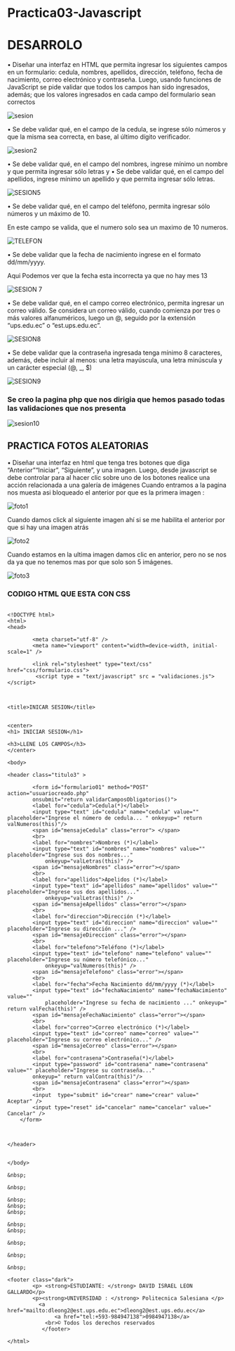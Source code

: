 # Practica03-Javascript

# DESARROLO 
•	Diseñar una interfaz en HTML que permita ingresar los siguientes campos en un formulario: cedula, nombres, apellidos, dirección, teléfono, fecha de nacimiento, correo electrónico y contraseña. Luego, usando funciones de JavaScript se pide validar que todos los campos han sido ingresados, 
además; que los valores ingresados en cada campo del formulario sean correctos

 ![sesion](https://user-images.githubusercontent.com/56410422/69182569-4a5fd280-0adf-11ea-91ce-5fb2a5c19396.JPG)

•	Se debe validar qué, en el campo de la cedula, se ingrese sólo números y que
la misma sea correcta, en base, al último dígito verificador.

![sesion2](https://user-images.githubusercontent.com/56410422/69182633-69f6fb00-0adf-11ea-9f29-adfb1ead8d99.JPG)

•	Se debe validar qué, en el campo del nombres, ingrese mínimo un nombre y que permita ingresar sólo letras y 
•	Se debe validar qué, en el campo del apellidos, ingrese mínimo un apellido y que permita ingresar sólo letras. 


![SESION5](https://user-images.githubusercontent.com/56410422/69182861-dd990800-0adf-11ea-8a62-f42ff8870c71.jpg)

•	Se debe validar qué, en el campo del teléfono, permita ingresar sólo números y un máximo de 10.

En este campo se valida, que el numero solo sea un maximo de 10 numeros.

![TELEFON](https://user-images.githubusercontent.com/56410422/69183010-1d5fef80-0ae0-11ea-9847-9b1d8bd2e71b.jpg)


•	Se debe validar que la fecha de nacimiento ingrese en el formato dd/mm/yyyy.

Aqui Podemos  ver que la fecha esta incorrecta ya que no hay mes 13 

![SESION 7 ](https://user-images.githubusercontent.com/56410422/69182899-eb4e8d80-0adf-11ea-9171-45e098f47d7e.jpg)

•	Se debe validar qué, en el campo correo electrónico, permita ingresar un correo válido. Se considera un correo válido, cuando comienza por tres o más valores alfanuméricos, luego un @, 
seguido por la extensión “ups.edu.ec” o “est.ups.edu.ec”.

![SESION8](https://user-images.githubusercontent.com/56410422/69182897-eb4e8d80-0adf-11ea-880a-96e70a836a93.jpg)

•	Se debe validar que la contraseña ingresada tenga mínimo 8 caracteres, además, debe incluir al menos: una letra mayúscula, 
una letra minúscula y un carácter especial (@, _, $)

![SESION9](https://user-images.githubusercontent.com/56410422/69182898-eb4e8d80-0adf-11ea-88c4-968ca44ef3a2.jpg)

### Se creo la pagina php que nos dirigia que hemos pasado todas las validaciones que nos presenta

![sesion10](https://user-images.githubusercontent.com/56410422/69184192-6153f400-0ae2-11ea-8106-c42c6cca51dc.JPG)


## PRACTICA FOTOS ALEATORIAS

•	 Diseñar una interfaz en html que tenga tres botones que diga “Anterior”“Iniciar”, “Siguiente”, y una imagen. Luego, desde javascript se debe controlar para al hacer clic sobre uno de los botones realice una acción relacionada a una galería de imágenes
Cuando entramos a la pagina nos muesta asi bloqueado el anterior por que es la primera imagen  :

![foto1](https://user-images.githubusercontent.com/56410422/69183606-446af100-0ae1-11ea-9acc-e030e6e6f688.jpg)

Cuando damos click al siguiente imagen ahí si se me habilita el anterior por que si hay una imagen atrás 

![foto2](https://user-images.githubusercontent.com/56410422/69183607-446af100-0ae1-11ea-9132-77c0f67d43ee.jpg)


Cuando estamos en la ultima imagen damos clic en anterior, pero no se nos da ya que no tenemos mas por que solo son 5 imágenes.

![foto3](https://user-images.githubusercontent.com/56410422/69183605-446af100-0ae1-11ea-8a6a-210eccfffb73.jpg)

### CODIGO HTML QUE ESTA CON CSS

```

<!DOCTYPE html>
<html>
<head>

        <meta charset="utf-8" />
        <meta name="viewport" content="width=device-width, initial-scale=1" /> 

        <link rel="stylesheet" type="text/css" href="css/formulario.css">
         <script type = "text/javascript" src = "validaciones.js"></script> 
        
        

<title>INICAR SESION</title>


<center>
<h1> INICIAR SESION</h1>

<h3>LLENE LOS CAMPOS</h3>
</center>

<body>
    
<header class="titulo3" >
     
        <form id="formulario01" method="POST" action="usuariocreado.php"
        onsubmit="return validarCamposObligatorios()">
        <label for="cedula">Cedula(*)</label>
        <input type="text" id="cedula" name="cedula" value="" placeholder="Ingrese el número de cedula... " onkeyup=" return valNumeros(this)"/>
        <span id="mensajeCedula" class="error"> </span>
        <br>
        <label for="nombres">Nombres (*)</label>
        <input type="text" id="nombres" name="nombres" value="" placeholder="Ingrese sus dos nombres..."
            onkeyup="valLetras(this)" />
        <span id="mensajeNombres" class="error"></span>
        <br>
        <label for="apellidos">Apelidos (*)</label>
        <input type="text" id="apellidos" name="apellidos" value="" placeholder="Ingrese sus dos apellidos..."
            onkeyup="valLetras(this)" />
        <span id="mensajeApellidos" class="error"></span>
        <br>
        <label for="direccion">Dirección (*)</label>
        <input type="text" id="direccion" name="direccion" value="" placeholder="Ingrese su dirección ..." />
        <span id="mensajeDireccion" class="error"></span>
        <br>
        <label for="telefono">Teléfono (*)</label>
        <input type="text" id="telefono" name="telefono" value="" placeholder="Ingrese su número telefónico..."
            onkeyup="valNumeros(this)" />
        <span id="mensajeTelefono" class="error"></span>
        <br>
        <label for="fecha">Fecha Nacimiento dd/mm/yyyy (*)</label>
        <input type="text" id="fechaNacimiento" name="fechaNacimiento" value=""
            placeholder="Ingrese su fecha de nacimiento ..." onkeyup=" return valFecha(this)" />
        <span id="mensajeFechaNacimiento" class="error"></span>
        <br>
        <label for="correo">Correo electrónico (*)</label>
        <input type="text" id="correo" name="correo" value="" placeholder="Ingrese su correo electrónico..." />
        <span id="mensajeCorreo" class="error"></span>
        <br>
        <label for="contrasena">Contraseña(*)</label>
        <input type="password" id="contrasena" name="contrasena" value="" placeholder="Ingrese su contraseña..."
        onkeyup=" return valContra(this)"/>
        <span id="mensajeContrasena" class="error"></span>
        <br>
        <input  type="submit" id="crear" name="crear" value="   Aceptar" />
        <input type="reset" id="cancelar" name="cancelar" value="   Cancelar" />
    </form>



</header>


</body>

&nbsp;

&nbsp;

&nbsp;
&nbsp;
&nbsp;

&nbsp;
&nbsp;

&nbsp;

&nbsp;

&nbsp;

<footer class="dark">     
        <p> <strong>ESTUDIANTE: </strong> DAVID ISRAEL LEON GALLARDO</p>
        <p><strong>UNIVERSIDAD : </strong> Politecnica Salesiana </p> 
          <a href="mailto:dleong2@est.ups.edu.ec">dleong2@est.ups.edu.ec</a>
               <a href="tel:+593-984947138">0984947138</a>
            <br>© Todos los derechos reservados
           </footer>

</html>
```


